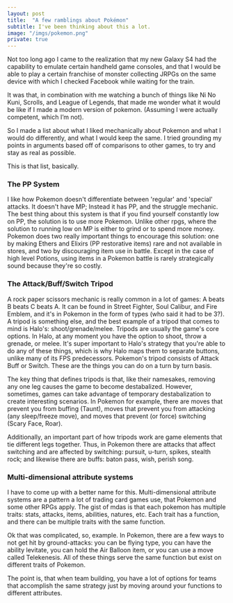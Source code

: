 ```yaml
---
layout: post
title:  "A few ramblings about Pokémon"
subtitle: I've been thinking about this a lot.
image: "/imgs/pokemon.png"
private: true
---
```


Not too long ago I came to the realization that my new Galaxy S4 had the capability to emulate certain handheld game consoles, and that I would be able to play a certain franchise of monster collecting JRPGs on the same device with which I checked Facebook while waiting for the train.

It was that, in combination with me watching a bunch of things like Ni No Kuni, Scrolls, and League of Legends, that made me wonder what it would be like if I made a modern version of pokemon. (Assuming I were actually competent, which I’m not).

So I made a list about what I liked mechanically about Pokemon and what I would do differently, and what I would keep the same. I tried grounding my points in arguments based off of comparisons to other games, to try and stay as real as possible. 

This is that list, basically.

### The PP System 
I like how Pokemon doesn't differentiate between 'regular' and 'special' attacks. It doesn't have MP; Instead it has PP, and the struggle mechanic. The best thing about this system is that if you find yourself constantly low on PP, the solution is to use more Pokemon. Unlike other rpgs, where the solution to running low on MP is either to grind or to spend more money. Pokemon does two really important things to encourage this solution: one by making Ethers and Elixirs (PP restorative items) rare and not available in stores, and two by discouraging item use in battle. Except in the case of high level Potions, using items in a Pokemon battle is rarely strategically sound because they're so costly.

### The Attack/Buff/Switch Tripod
A rock paper scissors mechanic is really common in a lot of games: A beats B beats C beats A. It can be found in Street Fighter, Soul Calibur, and Fire Emblem, and it's in Pokemon in the form of types (who said it had to be 3?). A tripod is something else, and the best example of a tripod that comes to mind is Halo's: shoot/grenade/melee.  Tripods are usually the game's core options. In Halo, at any moment you have the option to shoot, throw a grenade, or melee. It's super important to Halo's strategy that you're able to do any of these things, which is why Halo maps them to separate buttons, unlike many of its FPS predecessors. Pokemon's tripod consists of Attack Buff or Switch. These are the things you can do on a turn by turn basis.

The key thing that defines tripods is that, like their namesakes, removing any one leg causes the game to become destabalized. However, sometimes, games can take advantage of temporary destabalization to create interesting scenarios. In Pokemon for example, there are moves that prevent you from buffing (Taunt), moves that prevent you from attacking (any sleep/freeze move), and moves that prevent (or force) switching (Scary Face, Roar).

Additionally, an important part of how tripods work are game elements that tie different legs together. Thus, in Pokemon there are attacks that affect switching and are affected by switching: pursuit, u-turn, spikes, stealth rock; and likewise there are buffs: baton pass, wish, perish song.

### Multi-dimensional attribute systems
I have to come up with a better name for this. Multi-dimensional attribute systems are a pattern a lot of trading card games use, that Pokemon and some other RPGs apply. The gist of mdas is that each pokemon has multiple traits: stats, attacks, items, abilities, natures, etc. Each trait has a function, and there can be multiple traits with the same function.

Ok that was complicated, so, example. In Pokemon, there are a few ways to not get hit by ground-attacks: you can be flying type, you can have the ability levitate, you can hold the Air Balloon item, or you can use a move called Telekenesis. All of these things serve the same function but exist on different traits of Pokemon.

The point is, that when team building, you have a lot of options for teams that accomplish the same strategy just by moving around your functions to different attributes. 